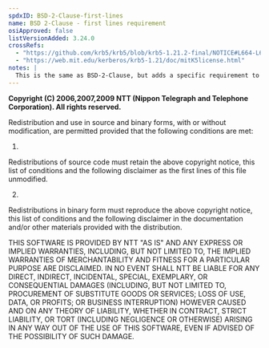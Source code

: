 ```yaml
---
spdxID: BSD-2-Clause-first-lines
name: BSD 2-Clause - first lines requirement
osiApproved: false
listVersionAdded: 3.24.0
crossRefs: 
  - "https://github.com/krb5/krb5/blob/krb5-1.21.2-final/NOTICE#L664-L690"
  - "https://web.mit.edu/kerberos/krb5-1.21/doc/mitK5license.html"
notes: |
  This is the same as BSD-2-Clause, but adds a specific requirement to retain the notice in the first lines of the file.
---
```


**Copyright (C) 2006,2007,2009 NTT (Nippon Telegraph and Telephone Corporation). All rights reserved.**

Redistribution and use in source and binary forms, with or without modification, are permitted provided that the following conditions are met:

1.
  Redistributions of source code must retain the above copyright notice, this list of conditions and the following disclaimer as the first lines of this file unmodified.

2.
  Redistributions in binary form must reproduce the above copyright notice, this list of conditions and the following disclaimer in the documentation and/or other materials provided with the distribution.

THIS SOFTWARE IS PROVIDED BY NTT "AS IS" AND ANY EXPRESS OR IMPLIED WARRANTIES, INCLUDING, BUT NOT LIMITED TO, THE IMPLIED WARRANTIES OF MERCHANTABILITY AND FITNESS FOR A PARTICULAR PURPOSE ARE DISCLAIMED. IN NO EVENT SHALL NTT BE LIABLE FOR ANY DIRECT, INDIRECT, INCIDENTAL, SPECIAL, EXEMPLARY, OR CONSEQUENTIAL DAMAGES (INCLUDING, BUT NOT LIMITED TO, PROCUREMENT OF SUBSTITUTE GOODS OR SERVICES; LOSS OF USE, DATA, OR PROFITS; OR BUSINESS INTERRUPTION) HOWEVER CAUSED AND ON ANY THEORY OF LIABILITY, WHETHER IN CONTRACT, STRICT LIABILITY, OR TORT (INCLUDING NEGLIGENCE OR OTHERWISE) ARISING IN ANY WAY OUT OF THE USE OF THIS SOFTWARE, EVEN IF ADVISED OF THE POSSIBILITY OF SUCH DAMAGE.
